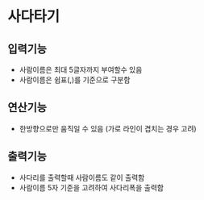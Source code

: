# 사다타기
## 입력기능
* 사람이름은 최대 5글자까지 부여할수 있음
* 사람이름은 쉼표(,)를 기준으로 구분함

## 연산기능
* 한방향으로만 움직일 수 있음 (가로 라인이 겹치는 경우 고려)

## 출력기능
* 사다리를 출력할때 사람이름도 같이 출력함
* 사람이름 5자 기준을 고려하여 사다리폭을 출력함